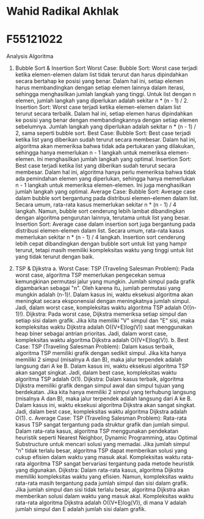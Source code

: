 # Wahid Radikal Akhlak
# F55121022
Analysis Algoritma

1. Bubble Sort & Insertion Sort
   Worst Case:
        Bubble Sort: Worst case terjadi ketika elemen-elemen dalam list tidak terurut dan harus dipindahkan secara bertahap ke posisi yang benar. Dalam hal ini, setiap elemen harus membandingkan dengan setiap elemen lainnya dalam iterasi, sehingga menghasilkan jumlah langkah yang tinggi. Untuk list dengan n elemen, jumlah langkah yang diperlukan adalah sekitar n * (n - 1) / 2.
        Insertion Sort: Worst case terjadi ketika elemen-elemen dalam list terurut secara terbalik. Dalam hal ini, setiap elemen harus dipindahkan ke posisi yang benar dengan membandingkannya dengan setiap elemen sebelumnya. Jumlah langkah yang diperlukan adalah sekitar n * (n - 1) / 2, sama seperti bubble sort.
    Best Case:
        Bubble Sort: Best case terjadi ketika list yang diberikan sudah terurut secara membesar. Dalam hal ini, algoritma akan memeriksa bahwa tidak ada pertukaran yang dilakukan, sehingga hanya memerlukan n - 1 langkah untuk memeriksa elemen-elemen. Ini menghasilkan jumlah langkah yang optimal.
        Insertion Sort: Best case terjadi ketika list yang diberikan sudah terurut secara membesar. Dalam hal ini, algoritma hanya perlu memeriksa bahwa tidak ada pemindahan elemen yang diperlukan, sehingga hanya memerlukan n - 1 langkah untuk memeriksa elemen-elemen. Ini juga menghasilkan jumlah langkah yang optimal.
    Average Case:
        Bubble Sort: Average case dalam bubble sort bergantung pada distribusi elemen-elemen dalam list. Secara umum, rata-rata kasus memerlukan sekitar n * (n - 1) / 4 langkah. Namun, bubble sort cenderung lebih lambat dibandingkan dengan algoritma pengurutan lainnya, terutama untuk list yang besar.
        Insertion Sort: Average case dalam insertion sort juga bergantung pada distribusi elemen-elemen dalam list. Secara umum, rata-rata kasus memerlukan sekitar n * (n - 1) / 4 langkah. Insertion sort cenderung lebih cepat dibandingkan dengan bubble sort untuk list yang hampir terurut, tetapi masih memiliki kompleksitas waktu yang tinggi untuk list yang tidak terurut dengan baik.

2. TSP & Djikstra
   a. Worst Case:
      TSP (Traveling Salesman Problem):
      Pada worst case, algoritma TSP memerlukan pengecekan semua kemungkinan permutasi jalur yang mungkin.
      Jumlah simpul pada grafik digambarkan sebagai "n".
      Oleh karena itu, jumlah permutasi yang mungkin adalah (n-1)!.
      Dalam kasus ini, waktu eksekusi algoritma akan meningkat secara eksponensial dengan meningkatnya jumlah simpul.
      Jadi, dalam worst case, kompleksitas waktu algoritma TSP adalah O((n-1)!).
      Dijkstra:
      Pada worst case, Dijkstra memeriksa setiap simpul dan setiap sisi dalam grafik.
      Jika kita memiliki "V" simpul dan "E" sisi, maka kompleksitas waktu Dijkstra adalah O((V+E)log(V)) saat menggunakan heap biner sebagai antrian prioritas.
      Jadi, dalam worst case, kompleksitas waktu algoritma Dijkstra adalah O((V+E)log(V)).
b. Best Case:
      TSP (Traveling Salesman Problem):
      Dalam kasus terbaik, algoritma TSP memiliki grafik dengan sedikit simpul.
      Jika kita hanya memiliki 2 simpul (misalnya A dan B), maka jalur terpendek adalah langsung dari A ke B.
      Dalam kasus ini, waktu eksekusi algoritma TSP akan sangat singkat.
      Jadi, dalam best case, kompleksitas waktu algoritma TSP adalah O(1).
      Dijkstra:
      Dalam kasus terbaik, algoritma Dijkstra memiliki grafik dengan simpul awal dan simpul tujuan yang berdekatan.
      Jika kita hanya memiliki 2 simpul yang terhubung langsung (misalnya A dan B), maka jalur terpendek adalah langsung dari A ke B.
      Dalam kasus ini, waktu eksekusi algoritma Dijkstra akan sangat singkat.
      Jadi, dalam best case, kompleksitas waktu algoritma Dijkstra adalah O(1).
c. Average Case:
      TSP (Traveling Salesman Problem):
      Rata-rata kasus TSP sangat tergantung pada struktur grafik dan jumlah simpul.
      Dalam rata-rata kasus, algoritma TSP menggunakan pendekatan heuristik seperti Nearest Neighbor, Dynamic Programming, atau Optimal Substructure untuk mencari solusi           yang memadai.
      Jika jumlah simpul "n" tidak terlalu besar, algoritma TSP dapat memberikan solusi yang cukup efisien dalam waktu yang masuk akal.
      Kompleksitas waktu rata-rata algoritma TSP sangat bervariasi tergantung pada metode heuristik yang digunakan.
      Dijkstra:
      Dalam rata-rata kasus, algoritma Dijkstra memiliki kompleksitas waktu yang efisien.
      Namun, kompleksitas waktu rata-rata masih tergantung pada jumlah simpul dan sisi dalam grafik.
      Jika jumlah simpul dan sisi tidak terlalu besar, algoritma Dijkstra akan memberikan solusi dalam waktu yang masuk akal.
      Kompleksitas waktu rata-rata algoritma Dijkstra adalah O((V+E)log(V)), di mana V adalah jumlah simpul dan E adalah jumlah sisi dalam grafik.
